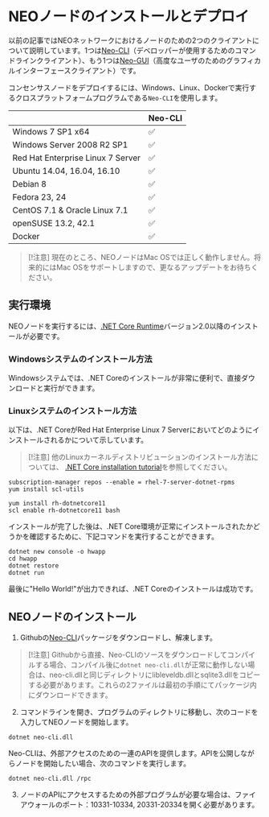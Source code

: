 # NEOノードのインストールとデプロイ

以前の記事ではNEOネットワークにおけるノードのための2つのクライアントについて説明しています。1つは[Neo-CLI](https://github.com/neo-project/neo-cli/releases)（デベロッパーが使用するためのコマンドラインクライアント）、もう1つは[Neo-GUI](https://github.com/neo-project/neo-gui/releases)（高度なユーザのためのグラフィカルインターフェースクライアント）です。

コンセンサスノードをデプロイするには、Windows、Linux、Dockerで実行するクロスプラットフォームプログラムである`Neo-CLI`を使用します。

|                                   | Neo-CLI |
| --------------------------------- | ----------------- |
| Windows 7 SP1 x64                 | ✅                 |
| Windows Server 2008 R2 SP1        | ✅                 |
| Red Hat Enterprise Linux 7 Server | ✅                 |
| Ubuntu 14.04, 16.04, 16.10        | ✅                 |
| Debian 8                          | ✅                 |
| Fedora 23, 24                     | ✅                 |
| CentOS 7.1 & Oracle Linux 7.1     | ✅                 |
| openSUSE 13.2, 42.1               | ✅                 |
| Docker                            | ✅                 |

> [!注意]
> 現在のところ、NEOノードはMac OSでは正しく動作しません。将来的にはMac OSをサポートしますので、更なるアップデートをお待ちください。

## 実行環境

NEOノードを実行するには、[.NET Core Runtime](https://www.microsoft.com/net/download/core#/runtime)バージョン2.0以降のインストールが必要です。

### Windowsシステムのインストール方法

Windowsシステムでは、.NET Coreのインストールが非常に便利で、直接ダウンロードと実行ができます。

### Linuxシステムのインストール方法

以下は、.NET CoreがRed Hat Enterprise Linux 7 Serverにおいてどのようにインストールされるかについて示しています。

> [!注意]
> 他のLinuxカーネルディストリビューションのインストール方法については、 [.NET Core installation tutorial](https://www.snetnet/core#linuxredhat)を参照してください。


```
subscription-manager repos --enable = rhel-7-server-dotnet-rpms
yum install scl-utils
```

```
yum install rh-dotnetcore11
scl enable rh-dotnetcore11 bash
```

インストールが完了した後は、.NET Core環境が正常にインストールされたかどうかを確認するために、下記コマンドを実行することができます。

```
dotnet new console -o hwapp
cd hwapp
dotnet restore
dotnet run
```

最後に"Hello World!"が出力できれば、.NET Coreのインストールは成功です。


## NEOノードのインストール

1. Githubの[Neo-CLI](https://github.com/neo-project/neo-cli/releases)パッケージをダウンロードし、解凍します。

> [!注意]
> Githubから直接、Neo-CLIのソースをダウンロードしてコンパイルする場合、コンパイル後に`dotnet neo-cli.dll`が正常に動作しない場合は、neo-cli.dllと同じディレクトリにlibleveldb.dllとsqlite3.dllをコピーする必要があります。これらの2ファイルは最初の手順にてパッケージ内にダウンロードできます。

2. コマンドラインを開き、プログラムのディレクトリに移動し、次のコードを入力してNEOノードを開始します。

```
dotnet neo-cli.dll
```

Neo-CLIは、外部アクセスのための一連のAPIを提供します。APIを公開しながらノードを開始したい場合、次のコマンドを実行します。
```
dotnet neo-cli.dll /rpc
```
3. ノードのAPIにアクセスするための外部プログラムが必要な場合は、ファイアウォールのポート：10331-10334, 20331-20334を開く必要があります。
